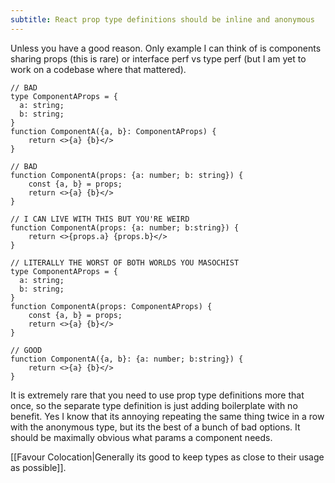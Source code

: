 ```yaml
---
subtitle: React prop type definitions should be inline and anonymous
---
```


Unless you have a good reason. Only example I can think of is components sharing props (this is rare) or interface perf vs type perf (but I am yet to work on a codebase where that mattered).

```tsx
// BAD
type ComponentAProps = { 
  a: string;
  b: string;
}
function ComponentA({a, b}: ComponentAProps) {
	return <>{a} {b}</>
}

// BAD
function ComponentA(props: {a: number; b: string}) {
	const {a, b} = props;
	return <>{a} {b}</>
}

// I CAN LIVE WITH THIS BUT YOU'RE WEIRD
function ComponentA(props: {a: number; b:string}) {
	return <>{props.a} {props.b}</>
}

// LITERALLY THE WORST OF BOTH WORLDS YOU MASOCHIST
type ComponentAProps = { 
  a: string;
  b: string;
}
function ComponentA(props: ComponentAProps) {
	const {a, b} = props;
	return <>{a} {b}</>
}

// GOOD
function ComponentA({a, b}: {a: number; b:string}) {
	return <>{a} {b}</>
}
```

It is extremely rare that you need to use prop type definitions more that once, so the separate type definition is just adding boilerplate with no benefit. Yes I know that its annoying repeating the same thing twice in a row with the anonymous type, but its the best of a bunch of bad options. It should be maximally obvious what params a component needs.

[[Favour Colocation|Generally its good to keep types as close to their usage as possible]].